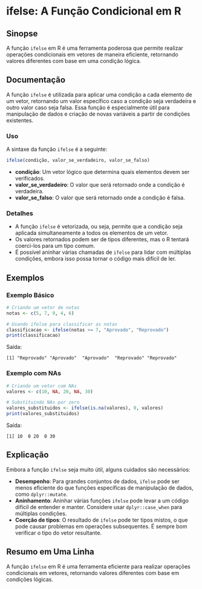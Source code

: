 <!--
Meta Description: # ifelse: A Função Condicional em R ## Sinopse A função `ifelse` em R é uma ferramenta poderosa que permite realizar operações condicionais em vetores...
Meta Keywords: ifelse, função, condição, para, que
-->

# ifelse: A Função Condicional em R

## Sinopse
A função `ifelse` em R é uma ferramenta poderosa que permite realizar operações condicionais em vetores de maneira eficiente, retornando valores diferentes com base em uma condição lógica.

## Documentação
A função `ifelse` é utilizada para aplicar uma condição a cada elemento de um vetor, retornando um valor específico caso a condição seja verdadeira e outro valor caso seja falsa. Essa função é especialmente útil para manipulação de dados e criação de novas variáveis a partir de condições existentes.

### Uso
A sintaxe da função `ifelse` é a seguinte:

```R
ifelse(condição, valor_se_verdadeiro, valor_se_falso)
```

- **condição**: Um vetor lógico que determina quais elementos devem ser verificados.
- **valor_se_verdadeiro**: O valor que será retornado onde a condição é verdadeira.
- **valor_se_falso**: O valor que será retornado onde a condição é falsa.

### Detalhes
- A função `ifelse` é vetorizada, ou seja, permite que a condição seja aplicada simultaneamente a todos os elementos de um vetor.
- Os valores retornados podem ser de tipos diferentes, mas o R tentará coerci-los para um tipo comum.
- É possível aninhar várias chamadas de `ifelse` para lidar com múltiplas condições, embora isso possa tornar o código mais difícil de ler.

## Exemplos

### Exemplo Básico
```R
# Criando um vetor de notas
notas <- c(5, 7, 9, 4, 6)

# Usando ifelse para classificar as notas
classificacao <- ifelse(notas >= 7, "Aprovado", "Reprovado")
print(classificacao)
```
Saída:
```
[1] "Reprovado" "Aprovado"  "Aprovado"  "Reprovado" "Reprovado"
```

### Exemplo com NAs
```R
# Criando um vetor com NAs
valores <- c(10, NA, 20, NA, 30)

# Substituindo NAs por zero
valores_substituidos <- ifelse(is.na(valores), 0, valores)
print(valores_substituidos)
```
Saída:
```
[1] 10  0 20  0 30
```

## Explicação
Embora a função `ifelse` seja muito útil, alguns cuidados são necessários:
- **Desempenho**: Para grandes conjuntos de dados, `ifelse` pode ser menos eficiente do que funções específicas de manipulação de dados, como `dplyr::mutate`.
- **Aninhamento**: Aninhar várias funções `ifelse` pode levar a um código difícil de entender e manter. Considere usar `dplyr::case_when` para múltiplas condições.
- **Coerção de tipos**: O resultado de `ifelse` pode ter tipos mistos, o que pode causar problemas em operações subsequentes. É sempre bom verificar o tipo do vetor resultante.

## Resumo em Uma Linha
A função `ifelse` em R é uma ferramenta eficiente para realizar operações condicionais em vetores, retornando valores diferentes com base em condições lógicas.